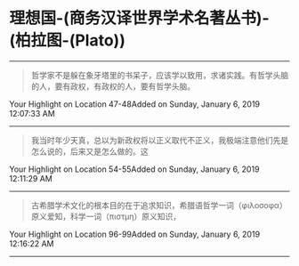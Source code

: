 # 理想国-(商务汉译世界学术名著丛书)-(柏拉图-(Plato))

---

> 哲学家不是躲在象牙塔里的书呆子，应该学以致用，求诸实践。有哲学头脑的人，要有政权，有政权的人，要有哲学头脑。

Your Highlight on Location 47-48Added on Sunday, January 6, 2019 12:07:33 AM

---

> 我当时年少天真，总以为新政权将以正义取代不正义，我极端注意他们先是怎么说的，后来又是怎么做的。这

Your Highlight on Location 54-55Added on Sunday, January 6, 2019 12:11:29 AM

---

> 古希腊学术文化的根本目的在于追求知识，希腊语哲学一词（φιλοσοφα）原义爱知，科学一词（πιστμη）原义知识，

Your Highlight on Location 96-99Added on Sunday, January 6, 2019 12:16:22 AM

---

